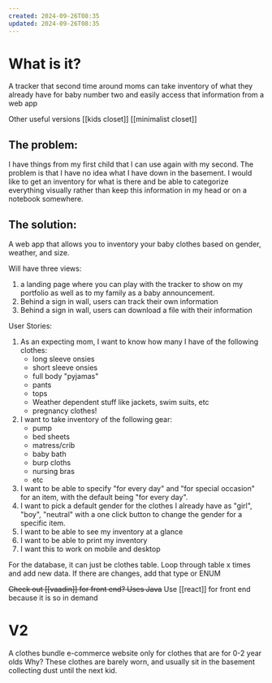 ```yaml
---
created: 2024-09-26T08:35
updated: 2024-09-26T08:35
---
```

# What is it? 
A tracker that second time around moms can take inventory of what they already have for baby number two and easily access that information from a web app 

Other useful versions [[kids closet]] [[minimalist closet]]


## The problem: 
I have things from my first child that I can use again with my second. The problem is that I have no idea what I have down in the basement. I would like to get an inventory for what is there and be able to categorize everything visually rather than keep this information in my head or on a notebook somewhere. 

## The solution: 
A web app that allows you to inventory your baby clothes based on gender, weather, and size. 

Will have three views: 
1. a landing page where you can play with the tracker to show on my portfolio as well as to my family as a baby announcement.
2. Behind a sign in wall, users can track their own information 
3. Behind a sign in wall, users can download a file with their information 

User Stories: 
1. As an expecting mom, I want to know how many I have of the following clothes:
	 - long sleeve onsies
	 - short sleeve onsies
	 - full body "pyjamas"
	 - pants 
	 - tops
	 - Weather dependent stuff like jackets, swim suits, etc
	 - pregnancy clothes! 
1. I want to take inventory of the following gear:
	-  pump
	- bed sheets
	- matress/crib
	- baby bath
	- burp cloths
	- nursing bras
	- etc	
1. I want to be able to specify "for every day" and "for special occasion" for an item, with the default being "for every day".
2. I want to pick a default gender for the clothes I already have as "girl", "boy", "neutral" with a one click button to change the gender for a specific item. 
3. I want to be able to see my inventory at a glance
4. I want to be able to print my inventory
5. I want this to work on mobile and desktop 

For the database, it can just be clothes table. Loop through table x times and add new data. If there are changes, add that type or ENUM 

~~Check out [[vaadin]] for front end? Uses Java~~ 
Use [[react]] for front end because it is so in demand 

# V2
A clothes bundle e-commerce website only for clothes that are for 0-2 year olds 
Why? These clothes are barely worn, and usually sit in the basement collecting dust until the next kid. 